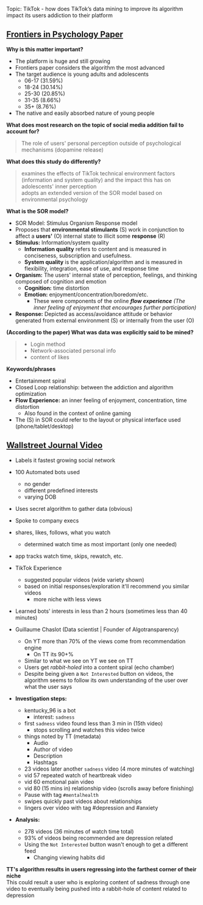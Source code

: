 Topic: TikTok - how does TikTok’s data mining to improve its algorithm impact its users addiction to their platform 

## [Frontiers in Psychology Paper](https://doi.org/10.3389/fpsyg.2022.932805)

**Why is this matter important?**
- The platform is huge and still growing
- Frontiers paper considers the algorithm the most advanced 
- The target audience is young adults and adolescents
  - 06-17 (31.59%)
  - 18-24 (30.14%)
  - 25-30 (20.85%)
  - 31-35 (8.66%)
  - 35+ (8.76%)
- The native and easily absorbed nature of young people 

**What does most research on the topic of social media addition fail to account for?**
  > The role of users' personal perception outside of psychological mechanisms (dopamine release)

**What does this study do differently?**
  > examines the effects of TikTok technical environment factors (information and system quality) and the impact this has on adolescents' inner perception  
  > adopts an extended version of the SOR model based on environmental psychology

**What is the SOR model?**
  - SOR Model: Stimulus Organism Response model
  - Proposes that **environmental stimulants** (S) work in conjunction to affect a **users'** (O) internal state to illicit some **response** (R)
  - **Stimulus:** Information/system quality  
      - **Information quality** refers to content and is measured in conciseness, subscription and usefulness. 
      - **System quality** is the application/algorithm and is measured in flexibility, integration, ease of use, and response time
  - **Organism:** The users' internal state of perception, feelings, and thinking composed of cognition and emotion 
    - **Cognition:** time distortion
    - **Emotion:** enjoyment/concentration/boredom/etc.
      - These were components of the online ***flow experience*** *(The inner feeling of enjoyment that encourages further participation)*
  - **Response:** Depicted as access/avoidance attitude or behavior generated from external environment (S) or internally from the user (O)

**(According to the paper) What was data was explicitly said to be mined?**
  > - Login method
  > - Network-associated personal info
  > - content of likes

**Keywords/phrases**
- Entertainment spiral
- Closed Loop relationship: between the addiction and algorithm optimization
- **Flow Experience:** an inner feeling of enjoyment, concentration, time distortion
  - Also found in the context of online gaming
- The (S) in SOR could refer to the layout or physical interface used (phone/tablet/desktop)

## [Wallstreet Journal Video](https://www.wsj.com/video/series/inside-tiktoks-highly-secretive-algorithm/investigation-how-tiktok-algorithm-figures-out-your-deepest-desires/6C0C2040-FF25-4827-8528-2BD6612E3796)

- Labels it fastest growing social network
- 100 Automated bots used
  - no gender
  - different predefined interests
  - varying DOB
- Uses secret algorithm to gather data (obvious)
- Spoke to company execs
- shares, likes, follows, what you watch
  - determined watch time as most important (only one needed)
- app tracks watch time, skips, rewatch, etc.
- TikTok Experience
  - suggested popular videos (wide variety shown)
  - based on initial responses/exploration it'll recommend you similar videos
    - more niche with less views
- Learned bots' interests in less than 2 hours (sometimes less than 40 minutes)
- Guillaume Chaslot (Data scientist | Founder of Algotransparency) 
  - On YT more than 70% of the views come from recommendation engine
    - On TT its 90+% 
  - Similar to what we see on YT we see on TT
  - Users get *rabbit-holed* into a content spiral (echo chamber)
  - Despite being given a `Not Interested` button on videos, the algorithm seems to follow its own understanding of the user over what the user says

- **Investigation steps:**
  - kentucky_96 is a bot
    - interest: `sadness`
  - first `sadness` video found less than 3 min in (15th video)
    - stops scrolling and watches this video twice
  - things noted by TT (metadata)
    - Audio
    - Author of video
    - Description
    - Hashtags
  - 23 videos later another `sadness` video (4 more minutes of watching)
  - vid 57 repeated watch of heartbreak video
  - vid 60 emotional pain video
  - vid 80 (15 mins in) relationship video (scrolls away before finishing)
  - Pause with tag `#mentalhealth`
  - swipes quickly past videos about relationships
  - lingers over video with tag #depression and #anxiety

- **Analysis:**
  - 278 videos (36 minutes of watch time total)
  - 93% of videos being recommended are depression related
  - Using the `Not Interested` button wasn't enough to get a different feed
    - Changing viewing habits did

**TT's algorithm results in users regressing into the farthest corner of their niche**  
This could result a user who is exploring content of sadness through one video
to eventually being pushed into a rabbit-hole of content related to depression

